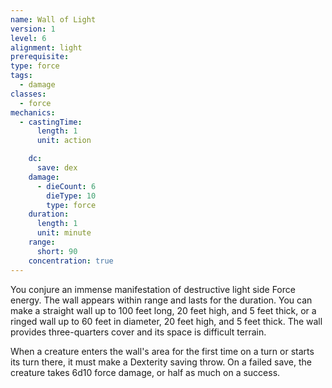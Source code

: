 ```yaml
---
name: Wall of Light
version: 1
level: 6
alignment: light
prerequisite: 
type: force
tags:
  - damage
classes:
  - force
mechanics:
  - castingTime:
      length: 1
      unit: action

    dc:
      save: dex
    damage:
      - dieCount: 6
        dieType: 10
        type: force
    duration:
      length: 1
      unit: minute
    range:
      short: 90
    concentration: true
---
```

You conjure an immense manifestation of destructive light side Force energy. The wall appears within range and lasts for the duration. You can make a straight wall up to 100 feet long, 20 feet high, and 5 feet thick, or a ringed wall up to 60 feet in diameter, 20 feet high, and 5 feet thick. The wall provides three-quarters cover and its space is difficult terrain.

When a creature enters the wall's area for the first time on a turn or starts its turn there, it must make a Dexterity saving throw. On a failed save, the creature takes 6d10 force damage, or half as much on a success.
    